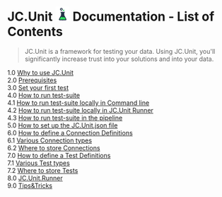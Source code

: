# JC.Unit ![Logo](Images/media/logo.png) Documentation - List of Contents 

> JC.Unit is a framework for testing your data. Using JC.Unit, you'll significantly increase trust into your solutions and into your data.

1.0 [Why to use JC.Unit](1-0-why-to-use-jc-unit)  
2.0 [Prerequisites](2-0-prerequisites)  
3.0 [Set your first test](3-0-set-your-first-test)  
4.0 [How to run test-suite](4-0-how-to-run-test-suite)  
4.1 [How to run test-suite locally in Command line](4-1-how-to-run-test-suite-locally-in-command-line)  
4.2 [How to run test-suite locally in JC.Unit Runner](4-2-how-to-run-test-suite-locally-using-jc-unit-runner)   
4.3 [How to run test-suite in the pipeline](4-3-how-to-run-test-suite-in-the-pipeline)  
5.0 [How to set up the JC.Unit.json file](5-0-how-to-setup-the-jc-unit-json-file)  
6.0 [How to define a Connection Definitions](6-0-how-to-define-a-connection-definitions)  
6.1 [Various Connection types](6-1-various-connection-types)  
6.2 [Where to store Connections](6-2-where-to-store-connections)  
7.0 [How to define a Test Definitions](7-0-how-to-define-a-test-definitions)  
7.1 [Various Test types](7-1-various-test-types)  
7.2 [Where to store Tests](7-2-where-to-store-tests)  
8.0 [JC.Unit.Runner](8-0-jc-unit-runner)  
9.0 [Tips&Tricks](9-0-tips-and-tricks) 
